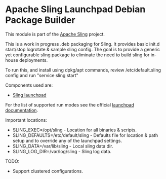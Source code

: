 # Apache Sling Launchpad Debian Package Builder

This module is part of the [Apache Sling](https://sling.apache.org) project.

This is a work in progress .deb packaging for Sling.
It provides basic init.d start/stop logrotate & sample sling config. The goal is to provide a generic yet configurable sling package to eliminate the need to build sling for in-house deployments.

To run this, and install using dpkg/apt commands, review /etc/default.sling
config and run
	"service sling start"

Components used are:
* [Sling launchpad](https://github.com/apache/sling/tree/trunk/launchpad/builder)

For the list of supported run modes see the official [launchpad documentation](https://sling.apache.org/documentation/the-sling-engine/the-sling-launchpad.html).

Important locations:

* SLING_EXEC=/opt/sling - Location for all binaries & scripts.
* SLING_DEFAULTS=/etc/default/sling - Defaults file for location & path setup and to override any of the launchpad settings.
* SLING_DATA=/var/lib/sling - Local sling data dir.
* SLING_LOG_DIR=/var/log/sling - Sling log data.

TODO:
* Support clustered configurations.